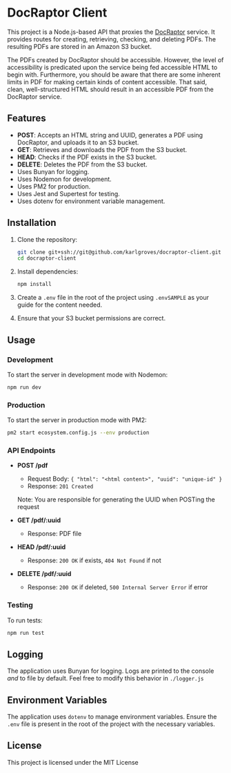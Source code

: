 
# DocRaptor Client

This project is a Node.js-based API that proxies the [DocRaptor](https://docraptor.com/) service. It provides routes for creating, retrieving, checking, and deleting PDFs. The resulting PDFs are stored in an Amazon S3 bucket.

The PDFs created by DocRaptor should be accessible. However, the level of accessibility is predicated upon the service being fed accessible HTML to begin with. Furthermore, you should be aware that there are some inherent limits in PDF for making certain kinds of content accessible. That said, clean, well-structured HTML should result in an accessible PDF from the DocRaptor service.

## Features

- **POST**: Accepts an HTML string and UUID, generates a PDF using DocRaptor, and uploads it to an S3 bucket.
- **GET**: Retrieves and downloads the PDF from the S3 bucket.
- **HEAD**: Checks if the PDF exists in the S3 bucket.
- **DELETE**: Deletes the PDF from the S3 bucket.
- Uses Bunyan for logging.
- Uses Nodemon for development.
- Uses PM2 for production.
- Uses Jest and Supertest for testing.
- Uses dotenv for environment variable management.

## Installation

1. Clone the repository:

    ```sh
    git clone git+ssh://git@github.com/karlgroves/docraptor-client.git
    cd docraptor-client
    ```

2. Install dependencies:

    ```sh
    npm install
    ```

3. Create a `.env` file in the root of the project using `.envSAMPLE` as your guide for the content needed.

4. Ensure that your S3 bucket permissions are correct.

## Usage

### Development

To start the server in development mode with Nodemon:

```sh
npm run dev
```

### Production

To start the server in production mode with PM2:

```sh
pm2 start ecosystem.config.js --env production
```

### API Endpoints

- **POST /pdf**
  - Request Body: `{ "html": "<html content>", "uuid": "unique-id" }`
  - Response: `201 Created`

  Note: You are responsible for generating the UUID when POSTing the request

- **GET /pdf/:uuid**
  - Response: PDF file

- **HEAD /pdf/:uuid**
  - Response: `200 OK` if exists, `404 Not Found` if not

- **DELETE /pdf/:uuid**
  - Response: `200 OK` if deleted, `500 Internal Server Error` if error

### Testing

To run tests:

```sh
npm run test
```

## Logging

The application uses Bunyan for logging. Logs are printed to the console *and* to file by default. Feel free to modify this behavior in `./logger.js`

## Environment Variables

The application uses `dotenv` to manage environment variables. Ensure the `.env` file is present in the root of the project with the necessary variables.

## License

This project is licensed under the MIT License
